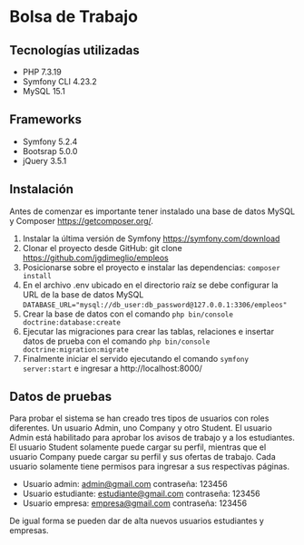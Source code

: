 # Bolsa de Trabajo

## Tecnologías utilizadas

- PHP 7.3.19
- Symfony CLI 4.23.2
- MySQL 15.1

## Frameworks

- Symfony 5.2.4
- Bootsrap 5.0.0
- jQuery 3.5.1

## Instalación

Antes de comenzar es importante tener instalado una base de datos MySQL y Composer https://getcomposer.org/.

1. Instalar la última versión de Symfony https://symfony.com/download
2. Clonar el proyecto desde GitHub: git clone https://github.com/jgdimeglio/empleos
3. Posicionarse sobre el proyecto e instalar las dependencias: ```composer install```
4. En el archivo .env ubicado en el directorio raíz se debe configurar la URL de la base de datos MySQL ```DATABASE_URL="mysql://db_user:db_password@127.0.0.1:3306/empleos"```
5. Crear la base de datos con el comando ```php bin/console doctrine:database:create```
6. Ejecutar las migraciones para crear las tablas, relaciones e insertar datos de prueba con el comando ```php bin/console doctrine:migration:migrate```
7. Finalmente iniciar el servido ejecutando el comando ```symfony server:start``` e ingresar a http://localhost:8000/

## Datos de pruebas

Para probar el sistema se han creado tres tipos de usuarios con roles diferentes. Un usuario Admin, uno Company y otro Student. El usuario Admin está habilitado para aprobar los avisos de trabajo y a los estudiantes. El usuario Student solamente puede cargar su perfil, mientras que el usuario Company puede cargar su perfil y sus ofertas de trabajo. Cada usuario solamente tiene permisos para ingresar a sus respectivas páginas.

- Usuario admin: admin@gmail.com contraseña: 123456
- Usuario estudiante: estudiante@gmail.com contraseña: 123456
- Usuario empresa: empresa@gmail.com contraseña: 123456

De igual forma se pueden dar de alta nuevos usuarios estudiantes y empresas.